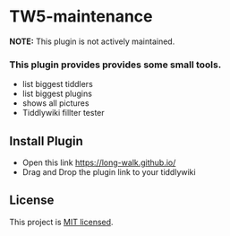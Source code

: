 # TW5-maintenance

**NOTE:** This plugin is not actively maintained.

### This plugin provides provides some small tools.
* list biggest tiddlers
* list biggest plugins
* shows all pictures
* Tiddlywiki fillter tester 


## Install Plugin
* Open this link https://long-walk.github.io/
* Drag and Drop the plugin link to your tiddlywiki


## License

This project is [MIT licensed](https://github.com/tgrosinger/tw5-checklist/blob/master/tiddlers/license.tid).
